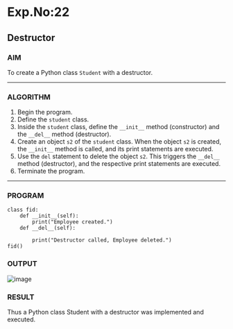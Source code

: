 # Exp.No:22  
## Destructor

### AIM  
To create a Python class `Student` with a destructor.

---

### ALGORITHM

1. Begin the program.  
2. Define the `student` class.  
3. Inside the `student` class, define the `__init__` method (constructor) and the `__del__` method (destructor).  
4. Create an object `s2` of the `student` class. When the object `s2` is created, the `__init__` method is called, and its print statements are executed.  
5. Use the `del` statement to delete the object `s2`. This triggers the `__del__` method (destructor), and the respective print statements are executed.  
6. Terminate the program.

---

### PROGRAM

```
class fid:
    def __init__(self):
        print("Employee created.")
    def __del__(self):
        
        print("Destructor called, Employee deleted.")
fid()
```

### OUTPUT
![image](https://github.com/user-attachments/assets/4a805d99-d007-4980-8176-81dee48d6d83)


### RESULT
Thus a Python class Student with a destructor was implemented and executed.
